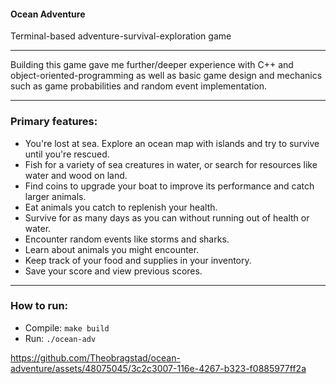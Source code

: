 #### Ocean Adventure 

Terminal-based adventure-survival-exploration game   
___
Building this game gave me further/deeper experience with C++ and object-oriented-programming as well as basic game design and mechanics such as game probabilities and random event implementation.
___

### Primary features:  
- You're lost at sea. Explore an ocean map with islands and try to survive until you're rescued.
- Fish for a variety of sea creatures in water, or search for resources like water and wood on land.
- Find coins to upgrade your boat to improve its performance and catch larger animals.
- Eat animals you catch to replenish your health.
- Survive for as many days as you can without running out of health or water.
- Encounter random events like storms and sharks.
- Learn about animals you might encounter.
- Keep track of your food and supplies in your inventory.
- Save your score and view previous scores.
___

### How to run:  
- Compile: `make build` 
- Run: `./ocean-adv`





https://github.com/Theobragstad/ocean-adventure/assets/48075045/3c2c3007-116e-4267-b323-f0885977ff2a

